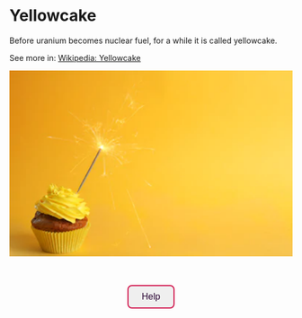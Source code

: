 <script src="//api.glia.com/salemove_integration.js"></script>

<style>
  .button1 {
    type: button
    background-color: #FFEEEB;
    color: #2C0735;
    border: 2px solid #D11149;
    font-size: 16px;
    border-radius: 8px;
    padding: 10px 24px;
  }
   .footer {
    padding-top: 20px;
    padding-bottom: 30px;
    margin-top: 40px;
    font-size: 13px;
    color: #aaa;
    background: transparent url(../images/hr.png) 0 0 no-repeat;
}
 </style>

# Yellowcake

Before uranium becomes nuclear fuel, for a while it is called yellowcake.

See more in: <a href="https://en.wikipedia.org/wiki/Yellowcake" target="_blank">Wikipedia: Yellowcake</a>

![Yellowcake is not an actual cake](../img/yellowcake.png)

<br>
<br>
<div align="center">
  <button class="button1" name="help-button">Help</button>
</div>

<footer>
  
</footer>
